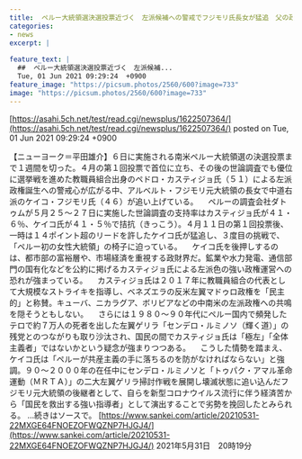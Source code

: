 ```yaml
---
title:  ペルー大統領選決選投票近づく　左派候補への警戒でフジモリ氏長女が猛追　父の政敵も支持  
categories:
- news
excerpt: |
  
feature_text: |
  ##  ペルー大統領選決選投票近づく　左派候補...
  Tue, 01 Jun 2021 09:29:24  +0900
feature_image: "https://picsum.photos/2560/600?image=733"
image: "https://picsum.photos/2560/600?image=733"
---
```


[https://asahi.5ch.net/test/read.cgi/newsplus/1622507364/](https://asahi.5ch.net/test/read.cgi/newsplus/1622507364/)
posted on Tue, 01 Jun 2021 09:29:24  +0900

<!--more-->

【ニューヨーク＝平田雄介】６日に実施される南米ペルー大統領選の決選投票まで１週間を切った。４月の第１回投票で首位に立ち、その後の世論調査でも優位に選挙戦を進めた教職員組合出身のペドロ・カスティジョ氏（５１）による左派政権誕生への警戒心が広がる中、アルベルト・フジモリ元大統領の長女で中道右派のケイコ・フジモリ氏（４６）が追い上げている。 　ペルーの調査会社ダトゥムが５月２５〜２７日に実施した世論調査の支持率はカスティジョ氏が４１・６％、ケイコ氏が４１・５％で拮抗（きっこう）。４月１１日の第１回投票後、一時は１４ポイント超のリードを許したケイコ氏が猛追し、３度目の挑戦で、「ペルー初の女性大統領」の椅子に迫っている。 　ケイコ氏を後押しするのは、都市部の富裕層や、市場経済を重視する政財界だ。鉱業や水力発電、通信部門の国有化などを公約に掲げるカスティジョ氏による左派色の強い政権運営への恐れが強まっている。 　カスティジョ氏は２０１７年に教職員組合の代表として大規模なストライキを指導し、ベネズエラの反米左翼マドゥロ政権を「民主的」と称賛。キューバ、ニカラグア、ボリビアなどの中南米の左派政権への共鳴を隠そうともしない。 　さらには１９８０〜９０年代にペルー国内で頻発したテロで約７万人の死者を出した左翼ゲリラ「センデロ・ルミノソ（輝く道）」の残党とのつながりも取り沙汰され、国民の間でカスティジョ氏は「極左」「全体主義者」ではないかという疑念が強まりつつある。 　こうした情勢を踏まえ、ケイコ氏は「ペルーが共産主義の手に落ちるのを防がなければならない」と強調。９０〜２０００年の在任中にセンデロ・ルミノソと「トゥパク・アマル革命運動（ＭＲＴＡ）」の二大左翼ゲリラ掃討作戦を展開し壊滅状態に追い込んだフジモリ元大統領の後継者として、自らを新型コロナウイルス流行に伴う経済苦から「国民を救出する強い指導者」として演出することで劣勢を挽回したとみられる。 …続きはソースで。 [https://www.sankei.com/article/20210531-22MXGE64FNOEZOFWQZNP7HJGJ4/](https://www.sankei.com/article/20210531-22MXGE64FNOEZOFWQZNP7HJGJ4/) 2021年5月31日　20時19分
